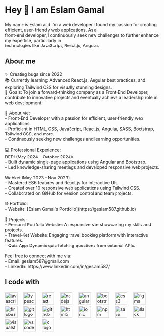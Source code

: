 <h1 align="left">Hey 👋  I am Eslam Gamal</h1>

###

<p align="left">My name is Eslam and I'm a web developer I found my passion for creating efficient, user-friendly web applications. As a <br>front-end developer, I continuously seek new challenges to further enhance my expertise, particularly in <br>technologies like JavaScript, React.js, Angular.</p>

###

<h2 align="left">About me</h2>

###

<p align="left">✨ Creating bugs since 2022 <br>📚 Currently learning: Advanced React.js, Angular best practices, and exploring Tailwind CSS for visually stunning designs.  <br>🎯 Goals: To join a forward-thinking company as a Front-End Developer, contribute to innovative projects and eventually achieve a leadership role in web development.  <br><br>🌟 About Me:<br>- Front-End Developer with a passion for efficient, user-friendly web applications.<br>- Proficient in HTML, CSS, JavaScript, React.js, Angular, SASS, Bootstrap, Tailwind CSS, and more.<br>- Continuously seeking new challenges and learning opportunities.<br><br>💻 Professional Experience:<br> DEPI (May 2024 – October 2024):<br>- Built dynamic single-page applications using Angular and Bootstrap.<br>- Led knowledge-sharing meetings and developed responsive web projects.<br><br> Webket (May 2023 – Nov 2023):<br>- Mastered ES6 features and React.js for interactive UIs.<br>- Created over 10 responsive web applications using Tailwind CSS.<br>- Collaborated on GitHub for version control and team projects.<br><br>🌐 Portfolio:<br>- Website: [Eslam Gamal's Portfolio](https://geslam587.github.io)<br><br> 📌 Projects:<br>- Personal Portfolio Website: A responsive site showcasing my skills and projects.<br>- Travel-Ket Website: Engaging travel booking platform with interactive features.<br>- Quiz App: Dynamic quiz fetching questions from external APIs.<br><br>Feel free to connect with me via:<br>- Email: geslam587@gmail.com  <br>- LinkedIn: https://www.linkedin.com/in/geslam587/</p>

###

<h2 align="left">I code with</h2>

###

<div align="left">
  <img src="https://cdn.jsdelivr.net/gh/devicons/devicon/icons/javascript/javascript-original.svg" height="40" alt="javascript logo"  />
  <img width="12" />
  <img src="https://cdn.jsdelivr.net/gh/devicons/devicon/icons/typescript/typescript-original.svg" height="40" alt="typescript logo"  />
  <img width="12" />
  <img src="https://cdn.jsdelivr.net/gh/devicons/devicon/icons/react/react-original.svg" height="40" alt="react logo"  />
  <img width="12" />
  <img src="https://cdn.jsdelivr.net/gh/devicons/devicon/icons/nodejs/nodejs-original.svg" height="40" alt="nodejs logo"  />
  <img width="12" />
  <img src="https://cdn.jsdelivr.net/gh/devicons/devicon/icons/angularjs/angularjs-original.svg" height="40" alt="angularjs logo"  />
  <img width="12" />
  <img src="https://cdn.jsdelivr.net/gh/devicons/devicon/icons/bootstrap/bootstrap-original.svg" height="40" alt="bootstrap logo"  />
  <img width="12" />
  <img src="https://cdn.jsdelivr.net/gh/devicons/devicon/icons/css3/css3-original.svg" height="40" alt="css3 logo"  />
  <img width="12" />
  <img src="https://cdn.jsdelivr.net/gh/devicons/devicon/icons/figma/figma-original.svg" height="40" alt="figma logo"  />
  <img width="12" />
  <img src="https://cdn.jsdelivr.net/gh/devicons/devicon/icons/firebase/firebase-plain.svg" height="40" alt="firebase logo"  />
  <img width="12" />
  <img src="https://cdn.jsdelivr.net/gh/devicons/devicon/icons/git/git-original.svg" height="40" alt="git logo"  />
  <img width="12" />
  <img src="https://cdn.jsdelivr.net/gh/devicons/devicon/icons/github/github-original.svg" height="40" alt="github logo"  />
  <img width="12" />
  <img src="https://cdn.jsdelivr.net/gh/devicons/devicon/icons/html5/html5-original.svg" height="40" alt="html5 logo"  />
  <img width="12" />
  <img src="https://cdn.jsdelivr.net/gh/devicons/devicon/icons/ionic/ionic-original.svg" height="40" alt="ionic logo"  />
  <img width="12" />
  <img src="https://cdn.jsdelivr.net/gh/devicons/devicon/icons/npm/npm-original-wordmark.svg" height="40" alt="npm logo"  />
  <img width="12" />
  <img src="https://cdn.jsdelivr.net/gh/devicons/devicon/icons/sass/sass-original.svg" height="40" alt="sass logo"  />
  <img width="12" />
  <img src="https://cdn.jsdelivr.net/gh/devicons/devicon/icons/slack/slack-original.svg" height="40" alt="slack logo"  />
  <img width="12" />
  <img src="https://cdn.jsdelivr.net/gh/devicons/devicon/icons/visualstudio/visualstudio-plain.svg" height="40" alt="visualstudio logo"  />
  <img width="12" />
  <img src="https://cdn.jsdelivr.net/gh/devicons/devicon/icons/vscode/vscode-original.svg" height="40" alt="vscode logo"  />
  <img width="12" />
  <img src="https://cdn.jsdelivr.net/gh/devicons/devicon/icons/c/c-original.svg" height="40" alt="c logo"  />
</div>

###

<p align="left"></p>

###
